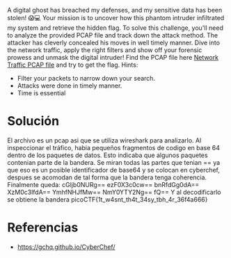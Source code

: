 A digital ghost has breached my defenses, and my sensitive data has been stolen! 😱💻 Your mission is to uncover how this phantom intruder infiltrated my system and retrieve the hidden flag. To solve this challenge, you'll need to analyze the provided PCAP file and track down the attack method. The attacker has cleverly concealed his moves in well timely manner. Dive into the network traffic, apply the right filters and show off your forensic prowess and unmask the digital intruder! Find the PCAP file here [Network Traffic PCAP file](https://challenge-files.picoctf.net/c_verbal_sleep/b6fbb3a5560749f838cdc6db4950985767c4691db3a7b34a220e5654ee39e700/myNetworkTraffic.pcap) and try to get the flag.
Hints:
- Filter your packets to narrow down your search.
- Attacks were done in timely manner.
- Time is essential
# Solución
El archivo es un pcap asi que se utiliza wireshark para analizarlo. Al inspeccionar el tráfico, habia pequeños fragmentos de codigo en base 64 dentro de los paquetes de datos. Esto indicaba que algunos paquetes contenian parte de la bandera. Se miran todas las partes que tenian == ya que eso es un posible identificador de base64 y se colocan en cyberchef, despues se acomodan de tal forma que la bandera tenga coherencia. Finalmente queda:
cGljb0NURg==
ezF0X3c0cw==
bnRfdGg0dA==
XzM0c3lfdA==
YmhfNHJfMw==
NmY0YTY2Ng==
fQ==
Y al decodificarlo se obtiene la bandera
picoCTF{1t_w4snt_th4t_34sy_tbh_4r_36f4a666}

# Referencias
- https://gchq.github.io/CyberChef/
